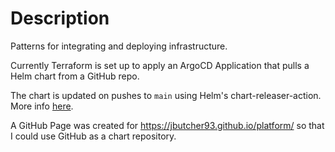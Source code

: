 # Description

Patterns for integrating and deploying infrastructure.

Currently Terraform is set up to apply an ArgoCD Application that pulls a Helm chart from a GitHub repo.

The chart is updated on pushes to `main` using Helm's chart-releaser-action. More info [here](https://github.com/helm/chart-releaser-action).

A GitHub Page was created for https://jbutcher93.github.io/platform/ so that I could use GitHub as a chart repository.